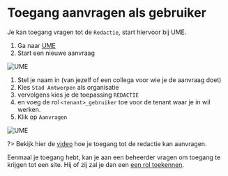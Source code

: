 # Toegang aanvragen als gebruiker
Je kan toegang vragen tot de `Redactie`, start hiervoor bij UME.

1. Ga naar [UME <i class="fa-solid fa-xs fa-arrow-up-right-from-square"></i>](http://um.antwerpen.be ':target="_blank"')
2. Start een nieuwe aanvraag

![UME](.//redactie/assets/ume-1.jpg)

1. Stel je naam in (van jezelf of een collega voor wie je de aanvraag doet)
2. Kies `Stad Antwerpen` als organisatie
3. vervolgens kies je de toepassing `REDACTIE`
4. en voeg de rol `<tenant>_gebruiker` toe voor de tenant waar je in wil werken. 
5. Klik op `Aanvragen`

![UME](.//redactie/assets/ume-2.jpg)


?> Bekijk hier de [video](https://watch.screencastify.com/v/EVbwFYYCuD1hEs2ZcF8G) hoe je toegang tot de redactie kan aanvragen.

Eenmaal je toegang hebt, kan je aan een beheerder vragen om toegang te krijgen tot een site. Hij of zij zal je dan een [een rol toekennen](/redactie/content/toegang-rollen-rechten).